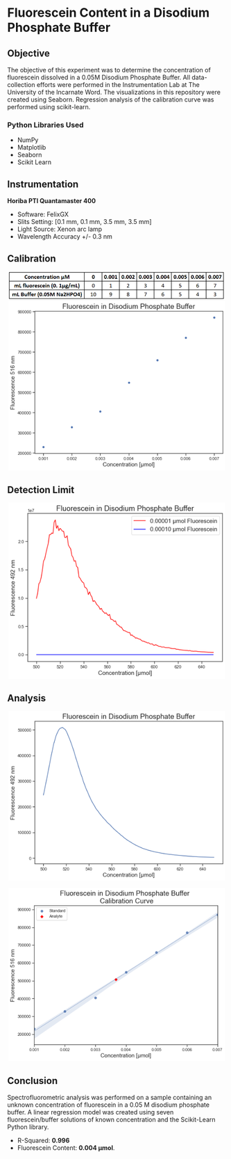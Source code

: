 # Fluorescein Content in a Disodium Phosphate Buffer

##  Objective
The objective of this experiment was to determine the concentration of fluorescein dissolved in a 0.05M Disodium Phosphate Buffer. 
All data-collection efforts were performed in the Instrumentation Lab at The University of the Incarnate Word. The visualizations in this repository were created using Seaborn. Regression analysis  of the calibration curve was performed using scikit-learn.
### Python Libraries Used 
* NumPy
* Matplotlib
* Seaborn
* Scikit Learn



##  Instrumentation 
**Horiba PTI Quantamaster 400** <br>
* Software: FelixGX <br>
* Slits Setting: [0.1 mm, 0.1 mm, 3.5 mm, 3.5 mm]
* Light Source: Xenon arc lamp
* Wavelength Accuracy +/- 0.3 nm







##  Calibration
<p  align = "center" >
<img src="img/table.PNG", width="500">
<img src="img/fluorescein_conc.png" width="500">
</p>

##  Detection Limit
<p  align = "center" >
<img src="img/detection_limit.png" width="500">
</p>


##   Analysis 


<p  align = "center" >
<img src="img/analyte.png" width="500">
</p>

<p  align = "center" >
<img src="img/analyte_cal.png" width="500">
</p>

## Conclusion

Spectrofluorometric analysis was performed on a sample containing an unknown concentration of fluorescein in a 0.05 M disodium phosphate buffer. A linear regression model was created using seven fluorescein/buffer solutions of known concentration and the Scikit-Learn Python library. <br>
* R-Squared: **0.996** <br>
* Fluorescein Content: **0.004 μmol**.